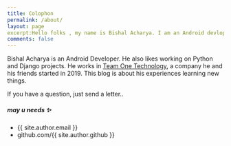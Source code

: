 ```yaml
---
title: Colophon
permalink: /about/
layout: page
excerpt:Hello folks , my name is Bishal Acharya. I am an Android devloper. I like Python and Django. This blog is about my experiences learning new things.
comments: false
---
```

Bishal Acharya is an Android Developer. He also likes working on Python and Django projects. He works in <a href="http://www.teamonetech.com" target="_blank" rel="noopener"> Team One Technology</a>, a company he and his friends started in 2019. This blog is about his experiences learning new things. 

If you have a question, just send a letter..


##### may u needs ✨

- {{ site.author.email }}
- github.com/{{ site.author.github }}
